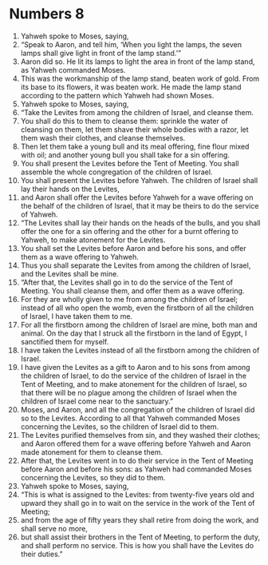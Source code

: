 ﻿
# Numbers 8
1. Yahweh spoke to Moses, saying, 
2. “Speak to Aaron, and tell him, ‘When you light the lamps, the seven lamps shall give light in front of the lamp stand.’” 
3. Aaron did so. He lit its lamps to light the area in front of the lamp stand, as Yahweh commanded Moses. 
4. This was the workmanship of the lamp stand, beaten work of gold. From its base to its flowers, it was beaten work. He made the lamp stand according to the pattern which Yahweh had shown Moses. 
5. Yahweh spoke to Moses, saying, 
6. “Take the Levites from among the children of Israel, and cleanse them. 
7. You shall do this to them to cleanse them: sprinkle the water of cleansing on them, let them shave their whole bodies with a razor, let them wash their clothes, and cleanse themselves. 
8. Then let them take a young bull and its meal offering, fine flour mixed with oil; and another young bull you shall take for a sin offering. 
9. You shall present the Levites before the Tent of Meeting. You shall assemble the whole congregation of the children of Israel. 
10. You shall present the Levites before Yahweh. The children of Israel shall lay their hands on the Levites, 
11. and Aaron shall offer the Levites before Yahweh for a wave offering on the behalf of the children of Israel, that it may be theirs to do the service of Yahweh. 
12. “The Levites shall lay their hands on the heads of the bulls, and you shall offer the one for a sin offering and the other for a burnt offering to Yahweh, to make atonement for the Levites. 
13. You shall set the Levites before Aaron and before his sons, and offer them as a wave offering to Yahweh. 
14. Thus you shall separate the Levites from among the children of Israel, and the Levites shall be mine. 
15. “After that, the Levites shall go in to do the service of the Tent of Meeting. You shall cleanse them, and offer them as a wave offering. 
16. For they are wholly given to me from among the children of Israel; instead of all who open the womb, even the firstborn of all the children of Israel, I have taken them to me. 
17. For all the firstborn among the children of Israel are mine, both man and animal. On the day that I struck all the firstborn in the land of Egypt, I sanctified them for myself. 
18. I have taken the Levites instead of all the firstborn among the children of Israel. 
19. I have given the Levites as a gift to Aaron and to his sons from among the children of Israel, to do the service of the children of Israel in the Tent of Meeting, and to make atonement for the children of Israel, so that there will be no plague among the children of Israel when the children of Israel come near to the sanctuary.” 
20. Moses, and Aaron, and all the congregation of the children of Israel did so to the Levites. According to all that Yahweh commanded Moses concerning the Levites, so the children of Israel did to them. 
21. The Levites purified themselves from sin, and they washed their clothes; and Aaron offered them for a wave offering before Yahweh and Aaron made atonement for them to cleanse them. 
22. After that, the Levites went in to do their service in the Tent of Meeting before Aaron and before his sons: as Yahweh had commanded Moses concerning the Levites, so they did to them. 
23. Yahweh spoke to Moses, saying, 
24. “This is what is assigned to the Levites: from twenty-five years old and upward they shall go in to wait on the service in the work of the Tent of Meeting; 
25. and from the age of fifty years they shall retire from doing the work, and shall serve no more, 
26. but shall assist their brothers in the Tent of Meeting, to perform the duty, and shall perform no service. This is how you shall have the Levites do their duties.” 
